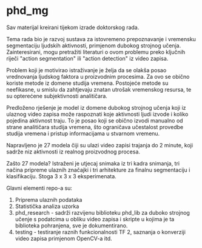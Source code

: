 # phd_mg
Sav materijal kreirani tijekom izrade doktorskog rada.

Tema rada bio je razvoj sustava za istovremeno prepoznavanje i vremensku segmentaciju 
ljudskih aktivnosti, primjenom dubokog strojnog učenja.
Zainteresirani, mogu pretražiti literaturi o ovom problemu preko ključnih riječi 
"action segmentation" ili "action detection" iz video zapisa.

Problem koji je motivirao istraživanje je želja da se olakša posao vrednovanja ljudskog
faktora u proizvodnim procesima. Za ovo se obično koriste metode iz domene studija vremena.
Postojeće metode su neefikasne, u smislu da zahtjevaju znatan utrošak vremenskog resursa, te su 
opterećene subjektivnosti analitičara.

Predloženo rješenje je model iz domene dubokog strojnog učenja 
koji iz ulaznog video zapisa može raspoznati koje aktivnosti ljudi izvode i koliko pojedina aktivnost traju.
To je posao koji se obično izvodi manualno od strane analitičara studija vremena, što ograničava
učestalost provedbe studija vremena i pristup informacijama u stvarnom vremenu.

Napravljeno je 27 modela čiji su ulazi video zapisi trajanja do 2 minute, koji sadrže 
niz aktivnosti iz realnog proizvodnog procesa.

Zašto 27 modela?
Istraženi je utjecaj snimaka iz tri kadra snimanja, 
tri načina pripreme ulaznih značajki 
i tri arhitekture za finalnu segmentaciju i klasifikaciju. Stoga 3 x 3 x 3 eksperimenata.

Glavni elementi repo-a su:
1) Priprema ulaznih podataka
2) Statistička analiza uzorka
3) phd_research - sadrži razvijenu biblioteku phd_lib za duboko strojnog učenje s podatcima u obliku video zapisa i
skripte u kojima je ta biblioteka pohranjena, sve je dokumentirano.
4) testing - testiranje raznih funkcionalnosti TF 2, saznanja o konverziji video zapisa primjenom OpenCV-a itd.
